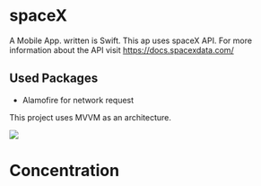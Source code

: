 # spaceX

A Mobile App. written is Swift. This ap uses spaceX API. For more information about the API visit https://docs.spacexdata.com/

## Used Packages

- Alamofire for network request

This project uses MVVM as an architecture.

![](https://media.giphy.com/media/XnVDTzs2dIqAi11p37/giphy.gif)

# Concentration
